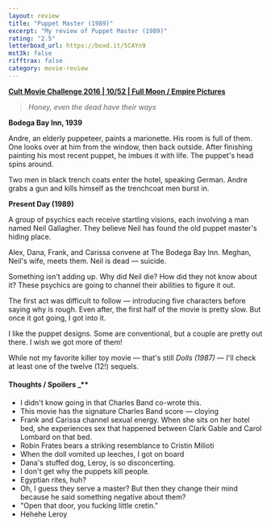 ```yaml
---
layout: review
title: "Puppet Master (1989)"
excerpt: "My review of Puppet Master (1989)"
rating: "2.5"
letterboxd_url: https://boxd.it/5CAYn9
mst3k: false
rifftrax: false
category: movie-review
---
```


<b><a href="https://boxd.it/q7ygw/detail" title="Cult Movie Challenge 2016 | 10/52 | Full Moon / Empire Pictures">Cult Movie Challenge 2016 | 10/52 | Full Moon / Empire Pictures</a></b>

<blockquote><i>Honey, even the dead have their ways</i></blockquote>
<b>Bodega Bay Inn, 1939</b>

Andre, an elderly puppeteer, paints a marionette. His room is full of them. One looks over at him from the window, then back outside. After finishing painting his most recent puppet, he imbues it with life. The puppet's head spins around.

Two men in black trench coats enter the hotel, speaking German. Andre grabs a gun and kills himself as the trenchcoat men burst in.

<b>Present Day (1989)</b>

A group of psychics each receive startling visions, each involving a man named Neil Gallagher. They believe Neil has found the old puppet master's hiding place.

Alex, Dana, Frank, and Carissa convene at The Bodega Bay Inn. Meghan, Neil's wife, meets them. Neil is dead — suicide.

Something isn't adding up. Why did Neil die? How did they not know about it? These psychics are going to channel their abilities to figure it out.

The first act was difficult to follow — introducing five characters before saying why is rough. Even after, the first half of the movie is pretty slow. But once it got going, I got into it.

I like the puppet designs. Some are conventional, but a couple are pretty out there. I wish we got more of them!

While not my favorite killer toy movie — that's still <i>Dolls (1987)</i> — I'll check at least one of the twelve (12!) sequels.

#### Thoughts / Spoilers \_\*\*</b>

- I didn't know going in that Charles Band co-wrote this.
- This movie has the signature Charles Band score — cloying
- Frank and Carissa channel sexual energy. When she sits on her hotel bed, she experiences sex that happened between Clark Gable and Carol Lombard on that bed.
- Robin Frates bears a striking resemblance to Cristin Milioti
- When the doll vomited up leeches, I got on board
- Dana's stuffed dog, Leroy, is so disconcerting.
- I don't get why the puppets kill people.
- Egyptian rites, huh?
- Oh, I guess they serve a master? But then they change their mind because he said something negative about them?
- "Open that door, you fucking little cretin."
- Hehehe Leroy
